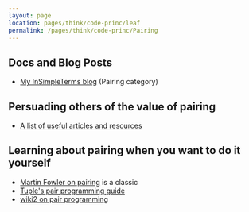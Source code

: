 ```yaml
---
layout: page
location: pages/think/code-princ/leaf
permalink: /pages/think/code-princ/Pairing
---
```


## Docs and Blog Posts

- [My InSimpleTerms blog](https://insimpleterms.blog/category/pairing) (Pairing category)

## Persuading others of the value of pairing

- [A list of useful articles and resources](https://insimpleterms.blog/paired-programming-useful-articles-resources-and-research)

## Learning about pairing when you want to do it yourself

- [Martin Fowler on pairing](https://martinfowler.com/articles/on-pair-programming.html) is a classic
- [Tuple's pair programming guide](https://tuple.app/pair-programming-guide)
- [wiki2 on pair programming](http://wiki.c2.com/?PairProgramming)